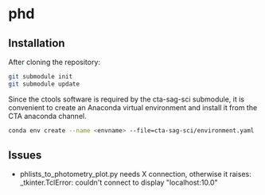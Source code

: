 # phd

## Installation
After cloning the repository:
```bash
git submodule init
git submodule update
```

Since the ctools software is required by the cta-sag-sci submodule, it is convenient to create
an Anaconda virtual environment and install it from the CTA anaconda channel.
```bash
conda env create --name <envname> --file=cta-sag-sci/environment.yaml
```

## Issues

* phlists_to_photometry_plot.py needs X connection, otherwise it raises: _tkinter.TclError: couldn't connect to display "localhost:10.0"

